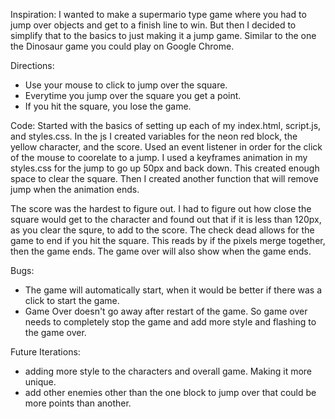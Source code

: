 Inspiration:
I wanted to make a supermario type game where you had to jump over objects and get to a finish line to win. But then I decided to simplify that to the basics to just making it a jump game. Similar to the one the Dinosaur game you could play on Google Chrome. 

Directions:
- Use your mouse to click to jump over the square. 
- Everytime you jump over the square you get a point. 
- If you hit the square, you lose the game.

Code:
Started with the basics of setting up each of my index.html, script.js, and styles.css. In the js I created variables for the neon red block, the yellow character, and the score. Used an event listener in order for the click of the mouse to coorelate to a jump. I used a keyframes animation in my styles.css for the jump to go up 50px and back down. This created enough space to clear the square. Then I created another function that will remove jump when the animation ends. 

The score was the hardest to figure out. I had to figure out how close the square would get to the character and found out that if it is less than 120px, as you clear the squre, to add to the score. The check dead allows for the game to end if you hit the square. This reads by if the pixels merge together, then the game ends. The game over will also show when the game ends. 

Bugs:
- The game will automatically start, when it would be better if there was a click to start the game. 
- Game Over doesn't go away after restart of the game. So game over needs to completely stop the game and add more style and flashing to the game over.

Future Iterations:
- adding more style to the characters and overall game. Making it more unique.
- add other enemies other than the one block to jump over that could be more points than another. 

